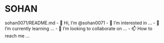 # SOHAN
sohan0071/README.md - 👋 Hi, I’m @sohan0071 - 👀 I’m interested in ... - 🌱 I’m currently learning ... - 💞️ I’m looking to collaborate on ... - 📫 How to reach me ...
